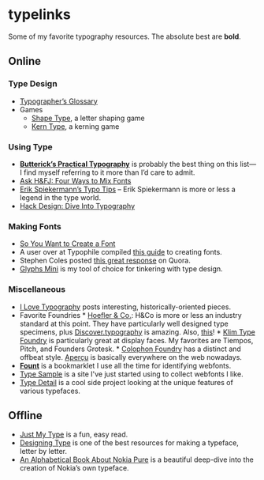 # typelinks
Some of my favorite typography resources. The absolute best are __bold__.

## Online
### Type Design
* [Typographer’s Glossary](https://playtype.com/about/typefaces/glossary)
* Games
    * [Shape Type](http://shape.method.ac), a letter shaping game
    * [Kern Type](http://type.method.ac), a kerning game

### Using Type
* __[Butterick’s Practical Typography](http://practicaltypography.com)__ is probably the best thing on this list—I find myself referring to it more than I’d care to admit.
* [Ask H&FJ: Four Ways to Mix Fonts](http://www.typography.com/email/2010_03/index.htm)
* [Erik Spiekermann’s Typo Tips](http://classic.fontshop.com/education/pdf/typo_tips.pdf) – Erik Spiekermann is more or less a legend in the type world.
* [Hack Design: Dive Into Typography](https://hackdesign.org/lessons/2)

### Making Fonts
* [So You Want to Create a Font](http://ilovetypography.com/2007/10/22/so-you-want-to-create-a-font-part-1/)
* A user over at Typophile compiled [this guide](http://typophile.com/node/12369) to creating fonts.
* Stephen Coles posted [this great response](http://www.quora.com/What-is-some-good-advice-for-aspiring-hobbyist-type-designers) on Quora.
* [Glyphs Mini](https://glyphsapp.com/glyphs-mini) is my tool of choice for tinkering with type design.

### Miscellaneous
* [I Love Typography](http://ilovetypography.com) posts interesting, historically-oriented pieces.
* Favorite Foundries
      * [Hoefler & Co.](http://www.typography.com): H&Co is more or less an industry standard at this point. They have particularly well designed type specimens, plus [Discover.typography](http://discover.typography.com) is amazing. Also, [this](http://www.bloomberg.com/bw/articles/2014-04-08/font-war-inside-the-design-worlds-20-million-divorce)!
      * [Klim Type Foundry](https://klim.co.nz) is particularly great at display faces. My favorites are Tiempos, Pitch, and Founders Grotesk.
      * [Colophon Foundry](http://www.colophon-foundry.org/) has a distinct and offbeat style. [Aperçu](http://www.colophon-foundry.org/fonts/apercu/regular) is basically everywhere on the web nowadays.
* __[Fount](http://fount.artequalswork.com)__ is a bookmarklet I use all the time for identifying webfonts.
* [Type Sample](http://www.typesample.com) is a site I've just started using to collect webfonts I like.
* [Type Detail](http://typedetail.com) is a cool side project looking at the unique features of various typefaces.

## Offline
* [Just My Type](http://www.amazon.com/Just-My-Type-About-Fonts/dp/1592407463) is a fun, easy read.
* [Designing Type](http://www.amazon.com/Designing-Type-Karen-Cheng/dp/0300111509) is one of the best resources for making a typeface, letter by letter.
* [An Alphabetical Book About Nokia Pure](https://www.amazon.com/Alphabetical-Book-About-Nokia-Pure/dp/3899553888) is a beautiful deep-dive into the creation of Nokia’s own typeface.
